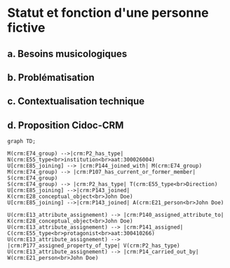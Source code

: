 # Statut et fonction d'une personne fictive

## a. Besoins musicologiques

## b. Problématisation

## c. Contextualisation technique

## d. Proposition Cidoc-CRM

```mermaid
graph TD;

M(crm:E74_group) -->|crm:P2_has_type| N(crm:E55_type<br>institution<br>aat:300026004)
U[crm:E85_joining] --> |crm:P144_joined_with| M(crm:E74_group)
M(crm:E74_group) --> |crm:P107_has_current_or_former_member| S(crm:E74_group)
S(crm:E74_group) --> |crm:P2_has_type| T(crm:E55_type<br>Direction)
U[crm:E85_joining] -->|crm:P143_joined| K(crm:E28_conceptual_object<br>John Doe)
U[crm:E85_joining] -->|crm:P143_joined| A(crm:E21_person<br>John Doe)

U(crm:E13_attribute_assignement) --> |crm:P140_assigned_attribute_to| K(crm:E28_conceptual_object<br>John Doe)
U(crm:E13_attribute_assignement) --> |crm:P141_assigned| C(crm:E55_type<br>protagonist<br>aat:300410266)
U(crm:E13_attribute_assignement) --> |crm:P177_assigned_property_of_type| V(crm:P2_has_type)
U(crm:E13_attribute_assignement) --> |crm:P14_carried_out_by| W(crm:E21_person<br>John Doe)

```
